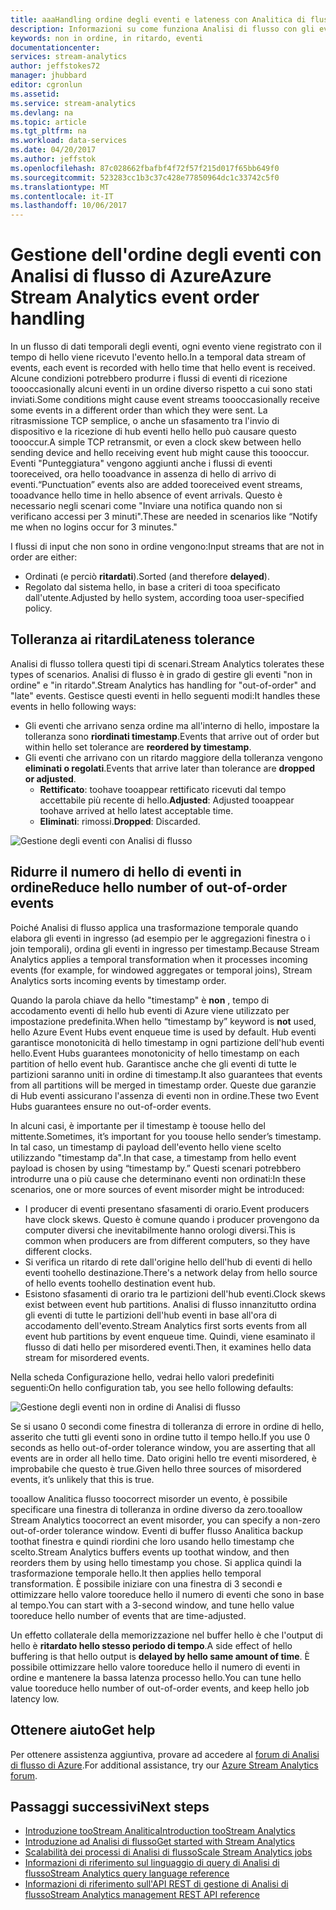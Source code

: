 ```yaml
---
title: aaaHandling ordine degli eventi e lateness con Analitica di flusso di Azure | Documenti Microsoft
description: Informazioni su come funziona Analisi di flusso con gli eventi non in ordine o in ritardo nei flussi di dati.
keywords: non in ordine, in ritardo, eventi
documentationcenter: 
services: stream-analytics
author: jeffstokes72
manager: jhubbard
editor: cgronlun
ms.assetid: 
ms.service: stream-analytics
ms.devlang: na
ms.topic: article
ms.tgt_pltfrm: na
ms.workload: data-services
ms.date: 04/20/2017
ms.author: jeffstok
ms.openlocfilehash: 87c028662fbafbf4f72f57f215d017f65bb649f0
ms.sourcegitcommit: 523283cc1b3c37c428e77850964dc1c33742c5f0
ms.translationtype: MT
ms.contentlocale: it-IT
ms.lasthandoff: 10/06/2017
---
```

# <a name="azure-stream-analytics-event-order-handling"></a><span data-ttu-id="ec419-104">Gestione dell'ordine degli eventi con Analisi di flusso di Azure</span><span class="sxs-lookup"><span data-stu-id="ec419-104">Azure Stream Analytics event order handling</span></span>

<span data-ttu-id="ec419-105">In un flusso di dati temporali degli eventi, ogni evento viene registrato con il tempo di hello viene ricevuto l'evento hello.</span><span class="sxs-lookup"><span data-stu-id="ec419-105">In a temporal data stream of events, each event is recorded with hello time that hello event is received.</span></span> <span data-ttu-id="ec419-106">Alcune condizioni potrebbero produrre i flussi di eventi di ricezione toooccasionally alcuni eventi in un ordine diverso rispetto a cui sono stati inviati.</span><span class="sxs-lookup"><span data-stu-id="ec419-106">Some conditions might cause event streams toooccasionally receive some events in a different order than which they were sent.</span></span> <span data-ttu-id="ec419-107">La ritrasmissione TCP semplice, o anche un sfasamento tra l'invio di dispositivo e la ricezione di hub eventi hello hello può causare questo toooccur.</span><span class="sxs-lookup"><span data-stu-id="ec419-107">A simple TCP retransmit, or even a clock skew between hello sending device and hello receiving event hub might cause this toooccur.</span></span> <span data-ttu-id="ec419-108">Eventi "Punteggiatura" vengono aggiunti anche i flussi di eventi tooreceived, ora hello tooadvance in assenza di hello di arrivo di eventi.</span><span class="sxs-lookup"><span data-stu-id="ec419-108">“Punctuation” events also are added tooreceived event streams, tooadvance hello time in hello absence of event arrivals.</span></span> <span data-ttu-id="ec419-109">Questo è necessario negli scenari come "Inviare una notifica quando non si verificano accessi per 3 minuti".</span><span class="sxs-lookup"><span data-stu-id="ec419-109">These are needed in scenarios like “Notify me when no logins occur for 3 minutes."</span></span>

<span data-ttu-id="ec419-110">I flussi di input che non sono in ordine vengono:</span><span class="sxs-lookup"><span data-stu-id="ec419-110">Input streams that are not in order are either:</span></span>
* <span data-ttu-id="ec419-111">Ordinati (e perciò **ritardati**).</span><span class="sxs-lookup"><span data-stu-id="ec419-111">Sorted (and therefore **delayed**).</span></span>
* <span data-ttu-id="ec419-112">Regolato dal sistema hello, in base a criteri di tooa specificato dall'utente.</span><span class="sxs-lookup"><span data-stu-id="ec419-112">Adjusted by hello system, according tooa user-specified policy.</span></span>


## <a name="lateness-tolerance"></a><span data-ttu-id="ec419-113">Tolleranza ai ritardi</span><span class="sxs-lookup"><span data-stu-id="ec419-113">Lateness tolerance</span></span>
<span data-ttu-id="ec419-114">Analisi di flusso tollera questi tipi di scenari.</span><span class="sxs-lookup"><span data-stu-id="ec419-114">Stream Analytics tolerates these types of scenarios.</span></span> <span data-ttu-id="ec419-115">Analisi di flusso è in grado di gestire gli eventi "non in ordine" e "in ritardo".</span><span class="sxs-lookup"><span data-stu-id="ec419-115">Stream Analytics has handling for "out-of-order" and "late" events.</span></span> <span data-ttu-id="ec419-116">Gestisce questi eventi in hello seguenti modi:</span><span class="sxs-lookup"><span data-stu-id="ec419-116">It handles these events in hello following ways:</span></span>

* <span data-ttu-id="ec419-117">Gli eventi che arrivano senza ordine ma all'interno di hello, impostare la tolleranza sono **riordinati timestamp**.</span><span class="sxs-lookup"><span data-stu-id="ec419-117">Events that arrive out of order but within hello set tolerance are **reordered by timestamp**.</span></span>
* <span data-ttu-id="ec419-118">Gli eventi che arrivano con un ritardo maggiore della tolleranza vengono **eliminati o regolati**.</span><span class="sxs-lookup"><span data-stu-id="ec419-118">Events that arrive later than tolerance are **dropped or adjusted**.</span></span>
    * <span data-ttu-id="ec419-119">**Rettificato**: toohave tooappear rettificato ricevuti dal tempo accettabile più recente di hello.</span><span class="sxs-lookup"><span data-stu-id="ec419-119">**Adjusted**: Adjusted tooappear toohave arrived at hello latest acceptable time.</span></span>
    * <span data-ttu-id="ec419-120">**Eliminati**: rimossi.</span><span class="sxs-lookup"><span data-stu-id="ec419-120">**Dropped**: Discarded.</span></span>

![Gestione degli eventi con Analisi di flusso](media/stream-analytics-event-handling/stream-analytics-event-handling.png)

## <a name="reduce-hello-number-of-out-of-order-events"></a><span data-ttu-id="ec419-122">Ridurre il numero di hello di eventi in ordine</span><span class="sxs-lookup"><span data-stu-id="ec419-122">Reduce hello number of out-of-order events</span></span>

<span data-ttu-id="ec419-123">Poiché Analisi di flusso applica una trasformazione temporale quando elabora gli eventi in ingresso (ad esempio per le aggregazioni finestra o i join temporali), ordina gli eventi in ingresso per timestamp.</span><span class="sxs-lookup"><span data-stu-id="ec419-123">Because Stream Analytics applies a temporal transformation when it processes incoming events (for example, for windowed aggregates or temporal joins), Stream Analytics sorts incoming events by timestamp order.</span></span>

<span data-ttu-id="ec419-124">Quando la parola chiave da hello "timestamp" è **non** , tempo di accodamento eventi di hello hub eventi di Azure viene utilizzato per impostazione predefinita.</span><span class="sxs-lookup"><span data-stu-id="ec419-124">When hello “timestamp by” keyword is **not** used, hello Azure Event Hubs event enqueue time is used by default.</span></span> <span data-ttu-id="ec419-125">Hub eventi garantisce monotonicità di hello timestamp in ogni partizione dell'hub eventi hello.</span><span class="sxs-lookup"><span data-stu-id="ec419-125">Event Hubs guarantees monotonicity of hello timestamp on each partition of hello event hub.</span></span> <span data-ttu-id="ec419-126">Garantisce anche che gli eventi di tutte le partizioni saranno uniti in ordine di timestamp.</span><span class="sxs-lookup"><span data-stu-id="ec419-126">It also guarantees that events from all partitions will be merged in timestamp order.</span></span> <span data-ttu-id="ec419-127">Queste due garanzie di Hub eventi assicurano l'assenza di eventi non in ordine.</span><span class="sxs-lookup"><span data-stu-id="ec419-127">These two Event Hubs guarantees ensure no out-of-order events.</span></span>

<span data-ttu-id="ec419-128">In alcuni casi, è importante per il timestamp è toouse hello del mittente.</span><span class="sxs-lookup"><span data-stu-id="ec419-128">Sometimes, it’s important for you toouse hello sender’s timestamp.</span></span> <span data-ttu-id="ec419-129">In tal caso, un timestamp di payload dell'evento hello viene scelto utilizzando "timestamp da".</span><span class="sxs-lookup"><span data-stu-id="ec419-129">In that case, a timestamp from hello event payload is chosen by using “timestamp by.”</span></span> <span data-ttu-id="ec419-130">Questi scenari potrebbero introdurre una o più cause che determinano eventi non ordinati:</span><span class="sxs-lookup"><span data-stu-id="ec419-130">In these scenarios, one or more sources of event misorder might be introduced:</span></span>

* <span data-ttu-id="ec419-131">I producer di eventi presentano sfasamenti di orario.</span><span class="sxs-lookup"><span data-stu-id="ec419-131">Event producers have clock skews.</span></span> <span data-ttu-id="ec419-132">Questo è comune quando i producer provengono da computer diversi che inevitabilmente hanno orologi diversi.</span><span class="sxs-lookup"><span data-stu-id="ec419-132">This is common when producers are from different computers, so they have different clocks.</span></span>
* <span data-ttu-id="ec419-133">Si verifica un ritardo di rete dall'origine hello dell'hub di eventi di hello eventi toohello destinazione.</span><span class="sxs-lookup"><span data-stu-id="ec419-133">There's a network delay from hello source of hello events toohello destination event hub.</span></span>
* <span data-ttu-id="ec419-134">Esistono sfasamenti di orario tra le partizioni dell'hub eventi.</span><span class="sxs-lookup"><span data-stu-id="ec419-134">Clock skews exist between event hub partitions.</span></span> <span data-ttu-id="ec419-135">Analisi di flusso innanzitutto ordina gli eventi di tutte le partizioni dell'hub eventi in base all'ora di accodamento dell'evento.</span><span class="sxs-lookup"><span data-stu-id="ec419-135">Stream Analytics first sorts events from all event hub partitions by event enqueue time.</span></span> <span data-ttu-id="ec419-136">Quindi, viene esaminato il flusso di dati hello per misordered eventi.</span><span class="sxs-lookup"><span data-stu-id="ec419-136">Then, it examines hello data stream for misordered events.</span></span>

<span data-ttu-id="ec419-137">Nella scheda Configurazione hello, vedrai hello valori predefiniti seguenti:</span><span class="sxs-lookup"><span data-stu-id="ec419-137">On hello configuration tab, you see hello following defaults:</span></span>

![Gestione degli eventi non in ordine di Analisi di flusso](media/stream-analytics-event-handling/stream-analytics-out-of-order-handling.png)

<span data-ttu-id="ec419-139">Se si usano 0 secondi come finestra di tolleranza di errore in ordine di hello, asserito che tutti gli eventi sono in ordine tutto il tempo hello.</span><span class="sxs-lookup"><span data-stu-id="ec419-139">If you use 0 seconds as hello out-of-order tolerance window, you are asserting that all events are in order all hello time.</span></span> <span data-ttu-id="ec419-140">Dato origini hello tre eventi misordered, è improbabile che questo è true.</span><span class="sxs-lookup"><span data-stu-id="ec419-140">Given hello three sources of misordered events, it’s unlikely that this is true.</span></span> 

<span data-ttu-id="ec419-141">tooallow Analitica flusso toocorrect misorder un evento, è possibile specificare una finestra di tolleranza in ordine diverso da zero.</span><span class="sxs-lookup"><span data-stu-id="ec419-141">tooallow Stream Analytics toocorrect an event misorder, you can specify a non-zero out-of-order tolerance window.</span></span> <span data-ttu-id="ec419-142">Eventi di buffer flusso Analitica backup toothat finestra e quindi riordini che loro usando hello timestamp che scelto.</span><span class="sxs-lookup"><span data-stu-id="ec419-142">Stream Analytics buffers events up toothat window, and then reorders them by using hello timestamp you chose.</span></span> <span data-ttu-id="ec419-143">Si applica quindi la trasformazione temporale hello.</span><span class="sxs-lookup"><span data-stu-id="ec419-143">It then applies hello temporal transformation.</span></span> <span data-ttu-id="ec419-144">È possibile iniziare con una finestra di 3 secondi e ottimizzare hello valore tooreduce hello il numero di eventi che sono in base al tempo.</span><span class="sxs-lookup"><span data-stu-id="ec419-144">You can start with a 3-second window, and tune hello value tooreduce hello number of events that are time-adjusted.</span></span> 

<span data-ttu-id="ec419-145">Un effetto collaterale della memorizzazione nel buffer hello è che l'output di hello è **ritardato hello stesso periodo di tempo**.</span><span class="sxs-lookup"><span data-stu-id="ec419-145">A side effect of hello buffering is that hello output is **delayed by hello same amount of time**.</span></span> <span data-ttu-id="ec419-146">È possibile ottimizzare hello valore tooreduce hello il numero di eventi in ordine e mantenere la bassa latenza processo hello.</span><span class="sxs-lookup"><span data-stu-id="ec419-146">You can tune hello value tooreduce hello number of out-of-order events, and keep hello job latency low.</span></span>

## <a name="get-help"></a><span data-ttu-id="ec419-147">Ottenere aiuto</span><span class="sxs-lookup"><span data-stu-id="ec419-147">Get help</span></span>
<span data-ttu-id="ec419-148">Per ottenere assistenza aggiuntiva, provare ad accedere al [forum di Analisi di flusso di Azure](https://social.msdn.microsoft.com/Forums/en-US/home?forum=AzureStreamAnalytics).</span><span class="sxs-lookup"><span data-stu-id="ec419-148">For additional assistance, try our [Azure Stream Analytics forum](https://social.msdn.microsoft.com/Forums/en-US/home?forum=AzureStreamAnalytics).</span></span>

## <a name="next-steps"></a><span data-ttu-id="ec419-149">Passaggi successivi</span><span class="sxs-lookup"><span data-stu-id="ec419-149">Next steps</span></span>
* [<span data-ttu-id="ec419-150">Introduzione tooStream Analitica</span><span class="sxs-lookup"><span data-stu-id="ec419-150">Introduction tooStream Analytics</span></span>](stream-analytics-introduction.md)
* [<span data-ttu-id="ec419-151">Introduzione ad Analisi di flusso</span><span class="sxs-lookup"><span data-stu-id="ec419-151">Get started with Stream Analytics</span></span>](stream-analytics-real-time-fraud-detection.md)
* [<span data-ttu-id="ec419-152">Scalabilità dei processi di Analisi di flusso</span><span class="sxs-lookup"><span data-stu-id="ec419-152">Scale Stream Analytics jobs</span></span>](stream-analytics-scale-jobs.md)
* [<span data-ttu-id="ec419-153">Informazioni di riferimento sul linguaggio di query di Analisi di flusso</span><span class="sxs-lookup"><span data-stu-id="ec419-153">Stream Analytics query language reference</span></span>](https://msdn.microsoft.com/library/azure/dn834998.aspx)
* [<span data-ttu-id="ec419-154">Informazioni di riferimento sull'API REST di gestione di Analisi di flusso</span><span class="sxs-lookup"><span data-stu-id="ec419-154">Stream Analytics management REST API reference</span></span>](https://msdn.microsoft.com/library/azure/dn835031.aspx)